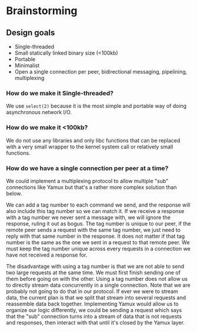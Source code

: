 
# Brainstorming

## Design goals
- Single-threaded
- Small statically linked binary size (<100kb)
- Portable
- Minimalist
- Open a single connection per peer, bidirectional messaging, pipelining, multiplexing

### How do we make it Single-threaded?

We use `select(2)` because it is the most simple and portable way of doing asynchronous network I/O.

### How do we make it <100kb?

We do not use any libraries and only libc functions that can be replaced with a very small wrapper to the kernel system call or relatively small functions.

### How do we have a single connection per peer at a time?

We could implement a multiplexing protocol to allow multiple "sub" connections like Yamux but that's a rather more complex solution than below.

We can add a tag number to each command we send, and the response will also include this tag number so we can match it. If we receive a response with a tag number we never sent a message with, we will ignore the response, ruling it out as bogus. The tag number is unique to our peer, if the remote peer sends a request with the same tag number, we just need to reply with that same number in the response. It does not matter if that tag number is the same as the one we sent in a request to that remote peer. We must keep the tag number unique across every requests in a connection we have not received a response for.

The disadvantage with using a tag number is that we are not able to send two large requests at the same time. We must first finish sending one of them before going on with the other. Using a tag number does not allow us to directly stream data concurrently in a single connection. Note that we are probably not going to do that in our protocol. If ever we were to stream data, the current plan is that we split that stream into several requests and reassemble data back together. Implementing Yamux would allow us to organize our logic differently, we could be sending a request which says that the "sub" connection turns into a stream of data that is not requests and responses, then interact with that until it's closed by the Yamux layer.